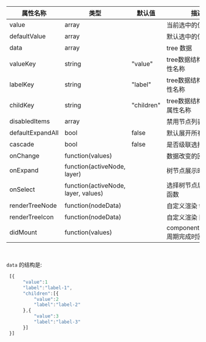 属性名称                 | 类型           | 默认值   | 描述
-------------------- | ---------------- | -----   | -------------------
value                | array            |         | 当前选中的值
defaultValue         | array            |         | 默认选中的值
data                 | array            |         | tree 数据
valueKey             | string           | "value" | tree数据结构value属性名称
labelKey             | string           | "label" | tree数据结构label属性名称
childKey             | string           | "children" | tree数据结构children属性名称
disabledItems        | array            |         | 禁用节点列表
defaultExpandAll     | bool             | false   | 默认展开所有节点
cascade             | bool             | false   | 是否级联选择
onChange             | function(values)         |         | 数据改变的回调函数
onExpand             | function(activeNode, layer)         |         | 树节点展示时的回调
onSelect             | function(activeNode, layer, values)       |         | 选择树节点后的回调函数
renderTreeNode       | function(nodeData)         |         | 自定义渲染 tree 节点
renderTreeIcon       | function(nodeData)         |         | 自定义渲染 图标
didMount             | function(values)         |         | componentDidMount 周期完成时回调函数
<br>

`data` 的结构是:

```javascript
 [{
      "value":1
      "label":"label-1",
      "children":[{
          "value":2
          "label":"label-2"
      },{
          "value":3
          "label":"label-3"
      }]
 }]
```